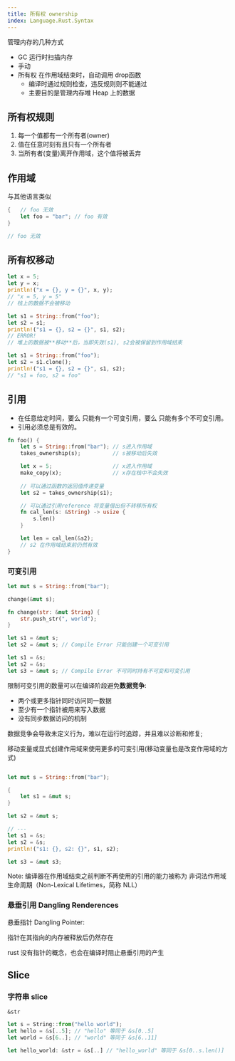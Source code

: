 ```yaml
---
title: 所有权 ownership
index: Language.Rust.Syntax
---
```


管理内存的几种方式

- GC 运行时扫描内存
- 手动
- 所有权 在作用域结束时，自动调用 drop函数
    - 编译时通过规则检查，违反规则则不能通过
    - 主要目的是管理内存堆 Heap 上的数据

## 所有权规则

1. 每一个值都有一个所有者(owner)
2. 值在任意时刻有且只有一个所有者
3. 当所有者(变量)离开作用域，这个值将被丢弃

## 作用域

与其他语言类似

``` rust
{   // foo 无效
    let foo = "bar"; // foo 有效
}

// foo 无效
```

## 所有权移动

``` rust
let x = 5;
let y = x;
println!("x = {}, y = {}", x, y); 
// "x = 5, y = 5"
// 栈上的数据不会被移动

let s1 = String::from("foo");
let s2 = s1;
println!("s1 = {}, s2 = {}", s1, s2);
// ERROR! 
// 堆上的数据被**移动**后，当即失效(s1), s2会被保留到作用域结束

let s1 = String::from("foo");
let s2 = s1.clone();
println!("s1 = {}, s2 = {}", s1, s2);
// "s1 = foo, s2 = foo"
```

## 引用

- 在任意给定时间，要么 只能有一个可变引用，要么 只能有多个不可变引用。
- 引用必须总是有效的。

``` rust
fn foo() {
    let s = String::from("bar"); // s进入作用域
    takes_ownership(s);          // s被移动后失效

    let x = 5;                   // x进入作用域
    make_copy(x);                // x存在栈中不会失效
    
    // 可以通过函数的返回值传递变量
    let s2 = takes_ownership(s1);

    // 可以通过引用reference 将变量借出但不转移所有权
    fn cal_len(s: &String) -> usize {
        s.len()
    }

    let len = cal_len(&s2);
    // s2 在作用域结束前仍然有效
}

```

### 可变引用 

``` rust
let mut s = String::from("bar");

change(&mut s);

fn change(str: &mut String) {
    str.push_str(", world");
}

let s1 = &mut s;
let s2 = &mut s; // Compile Error 只能创建一个可变引用

let s1 = &s;
let s2 = &s;
let s3 = &mut s; // Compile Error 不可同时持有不可变和可变引用
```

限制可变引用的数量可以在编译阶段避免**数据竞争**:

- 两个或更多指针同时访问同一数据
- 至少有一个指针被用来写入数据
- 没有同步数据访问的机制

数据竞争会导致未定义行为，难以在运行时追踪，并且难以诊断和修复;

移动变量或显式创建作用域来使用更多的可变引用(移动变量也是改变作用域的方式)

``` rust

let mut s = String::from("bar");

{
    let s1 = &mut s;
}

let s2 = &mut s;

// ---
let s1 = &s;
let s2 = &s;
println!("s1: {}, s2: {}", s1, s2);

let s3 = &mut s3;
```

Note: 编译器在作用域结束之前判断不再使用的引用的能力被称为 非词法作用域生命周期（Non-Lexical Lifetimes，简称 NLL）

### 悬垂引用 Dangling Renderences

悬垂指针 Dangling Pointer:

指针在其指向的内存被释放后仍然存在

rust 没有指针的概念，也会在编译时阻止悬垂引用的产生

## Slice

### 字符串 slice

`&str`

``` ts
let s = String::from("hello world");
let hello = &s[..5]; // "hello" 等同于 &s[0..5]
let world = &s[6..]; // "world" 等同于 &s[6..11]

let hello_world: &str = &s[..] // "hello_world" 等同于 &s[0..s.len()]
```

